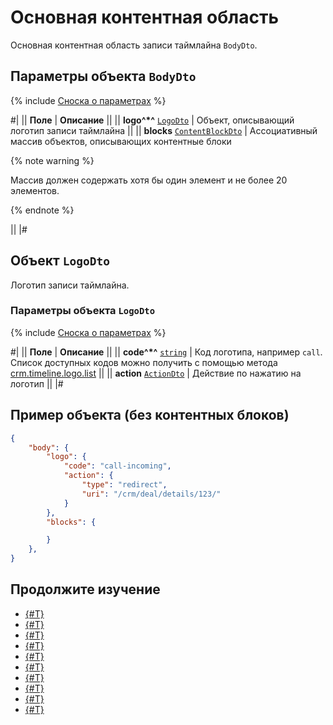 # Основная контентная область

Основная контентная область записи таймлайна `BodyDto`.

## Параметры объекта `BodyDto`

{% include [Сноска о параметрах](../../../../../../_includes/required.md) %}

#|
|| **Поле** | **Описание** ||
|| **logo^*^**
[`LogoDto`](#obuekt) | Объект, описывающий логотип записи таймлайна ||
|| **blocks**
[`ContentBlockDto`](./content-block.md) | Ассоциативный массив объектов, описывающих контентные блоки 

{% note warning %}

Массив должен содержать хотя бы один элемент и не более 20 элементов.

{% endnote %}

||
|#

## Объект `LogoDto`

Логотип записи таймлайна.

### Параметры объекта `LogoDto`

{% include [Сноска о параметрах](../../../../../../_includes/required.md) %}

#|
|| **Поле** | **Описание** ||
|| **code^*^**
[`string`](../../../../data-types.md) | Код логотипа, например `call`. Список доступных кодов можно получить с помощью метода [crm.timeline.logo.list](../../../logmessage/logo/crm-timeline-logo-list.md) ||
|| **action**
[`ActionDto`](./action.md) | Действие по нажатию на логотип ||
|#

## Пример объекта (без контентных блоков)

```json
{
    "body": {
        "logo": {
            "code": "call-incoming",
            "action": {
                "type": "redirect",
                "uri": "/crm/deal/details/123/"
            }
        },
        "blocks": {

        }
    },
}
```

## Продолжите изучение

- [{#T}](./layout.md)
- [{#T}](./header.md)
- [{#T}](./icon.md)
- [{#T}](./content-block.md)
- [{#T}](./footer.md)
- [{#T}](./menu-item.md)
- [{#T}](./action.md)
- [{#T}](./field-types.md)
- [{#T}](./rest-app-layout-dto.md)
- [{#T}](./examples.md)